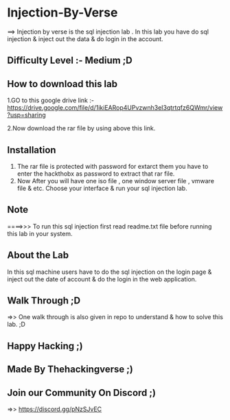 # Injection-By-Verse
 ==> Injection by verse is the sql injection lab . In this lab you have do sql injection &amp; inject out the data &amp; do login in the account. 
 ## Difficulty Level :- Medium ;D

## How to download this lab
1.GO to this google drive link :- https://drive.google.com/file/d/1ikiEARop4UPvzwnh3eI3qtrtqfz6QWmr/view?usp=sharing 

2.Now download the rar file by using above this link.

## Installation 
1. The rar file is protected with password for extarct them you have to enter the hackthobx as password to extract that rar file.
2. Now After you will have one iso file , one window server file , vmware file & etc. Choose your interface & run your sql injection lab.

## Note
====>>> To run this sql injection first read readme.txt file before running this lab in your system.

## About the Lab
In this sql machine users have to do the sql injection on the login page & inject out the date of account & do the login in the web application.
## Walk Through ;D
=>> One walk through is also given in repo to understand & how to solve this lab. ;D


## Happy Hacking ;)


##  Made By Thehackingverse ;)



## Join our Community On Discord ;)
=>> https://discord.gg/pNzSJvEC 
